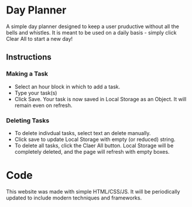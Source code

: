 # Day Planner
A simple day planner designed to keep a user pruductive without all the bells and whistles. It is meant to be used on a daily basis - simply click Clear All to start a new day!

## Instructions
### Making a Task
- Select an hour block in which to add a task.
- Type your task(s)
- Click Save. Your task is now saved in Local Storage as an Object. It will remain even on refresh.

### Deleting Tasks
- To delete indivdual tasks, select text an delete manually.
- Click save to update Local Storage with empty (or reduced) string.
- To delete all tasks, click the Claer All button. Local Storage will be completely deleted, and the page will refresh with empty boxes.

# Code
This website was made with simple HTML/CSS/JS. It will be periodically updated to include modern techniques and frameworks.
